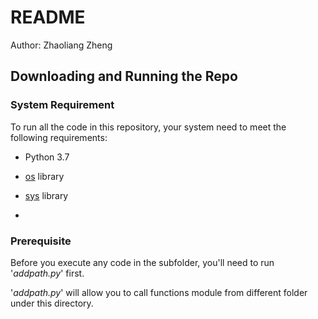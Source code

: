 # README

Author: Zhaoliang Zheng



## Downloading and Running the Repo

### System Requirement

To run all the code in this repository, your system need to meet the following requirements:

- Python 3.7
- [os](https://docs.python.org/3/library/os.html) library

- [sys](https://docs.python.org/3/library/sys.html) library
- 

### Prerequisite

Before you execute any code in the subfolder, you'll need to run '*addpath.py*' first. 

'*addpath.py*' will allow you to call functions module from different folder under this directory.



